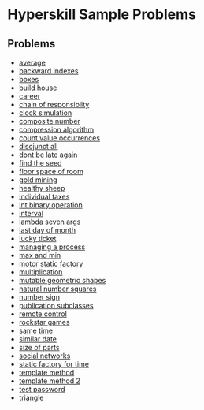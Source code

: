 # Hyperskill Sample Problems

## Problems
- [average](./Average/README.md)
- [backward indexes](./BackwardIndexes/README.md)
- [boxes](./Boxes/README.md)
- [build house](./BuildHouse/README.md)
- [career](./Career/README.md)
- [chain of responsibilty](./ChainOfResponsibility/README.md)
- [clock simulation](./ClockSimulation/README.md)
- [composite number](./README.md)
- [compression algorithm](./CompressionAlgorithm/README.md)
- [count value occurrences](./CountValueOccurrences/README.md)
- [discjunct all](./DisjunctAll/README.md)
- [dont be late again](./DontBeLateAgain/README.md)
- [find the seed](./FindTheSeed/README.md)
- [floor space of room](./FloorSpaceOfRoom/README.md)
- [gold mining](./GoldMining/README.md)
- [healthy sheep](./HealthySheep/README.md)
- [individual taxes](./IndividualTaxes/README.md)
- [int binary operation](./IntBinaryOperation/README.md)
- [interval](./Interval/README.md)
- [lambda seven args](./LambdaSevenArgs/README.md)
- [last day of month](./LastDayOfMonth/README.md)
- [lucky ticket](./LuckyTicket/README.md)
- [managing a process](./ManagingProcess/README.md)
- [max and min](./MaxAndMin/README.md)
- [motor static factory](./MotorStaticFactory/README.md)
- [multiplication](./Multiplication/README.md)
- [mutable geometric shapes](./MutableGeometricShapes/README.md)
- [natural number squares](./NaturalNumbersSquares/README.md)
- [number sign](./README.md)
- [publication subclasses](./PublicationSubclasses/README.md)
- [remote control](./RemoteControl/README.md)
- [rockstar games](./RockstarGames/README.md)
- [same time](./SameTime/README.md)
- [similar date](./SimilarDate/README.md)
- [size of parts](./SizeOfParts/README.md)
- [social networks](./SocialNetworks/README.md)
- [static factory for time](./StaticFactoryForTime/README.md)
- [template method](./TemplateMethod/README.md)
- [template method 2](./TemplateMethod2/README.md)
- [test password](./TestPassword/README.md)
- [triangle](./Triangle/README.md)

<!--
TODO:
- [ ] add topics to each sample problems
- [x] arrange into alphabetical order
  - [x] keep a list by time added
- [ ] make it testable TDD
  - [ ] create a class for the main program
  - [ ] create unit tests
 -->

<!--
problems by time added
healthy sheep; interval; natural numbers squares; size of parts;
composite number; number sign; boxes; clock simulation;
individual taxes; publication subclasses; int binary operation;
similar date; same time; find the seed; dont be late again;
last day of month; mutable geometric shapes; static factory for time;
lambda seven args; remote control; max and min; career;
motor static factory; template method; build house;
template method 2; social networks; floor space of room;
backward indexes; chain of responsibility; disjunct all;
count value occurrences; compression algorithm; rockstar games;
managing a process; triangle; lucky ticket;
gold mining (bigdecimal); average (bigdecimal);
multiplication (bigdecimal); 
-->